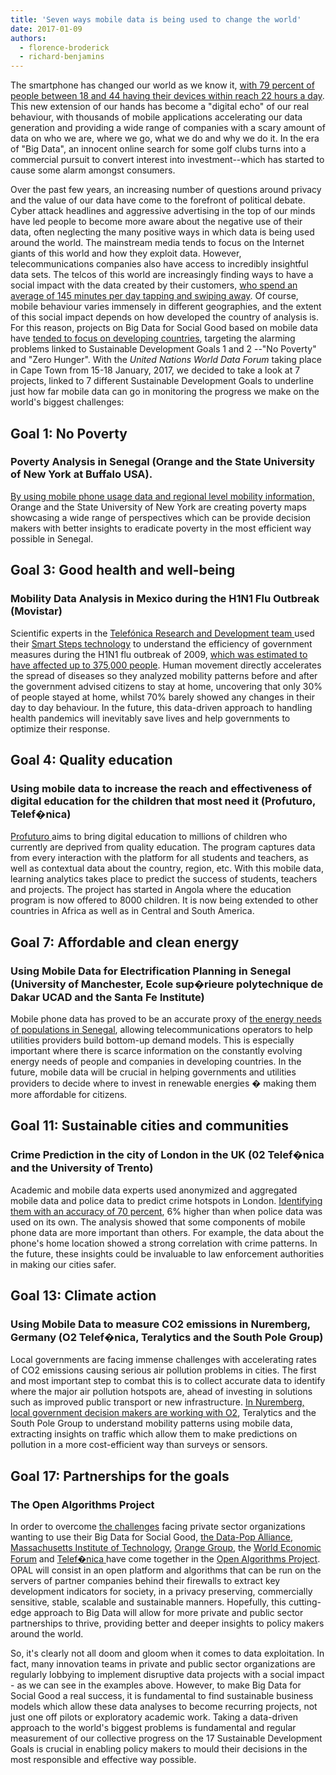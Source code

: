 ```yaml
---
title: 'Seven ways mobile data is being used to change the world'
date: 2017-01-09
authors:
  - florence-broderick
  - richard-benjamins
---
```


The smartphone has changed our world as we know it,
[with 79 percent of people between 18 and 44 having their devices within reach 22 hours a day](http://www.adweek.com/socialtimes/smartphones/480485).
This new extension of our hands has become a "digital echo" of our real
behaviour, with thousands of mobile applications accelerating our data
generation and providing a wide range of companies with a scary amount of data
on who we are, where we go, what we do and why we do it. In the era of "Big
Data", an innocent online search for some golf clubs turns into a commercial
pursuit to convert interest into investment--which has started to cause some
alarm amongst consumers.

Over the past few years, an increasing number of questions around privacy and
the value of our data have come to the forefront of political debate. Cyber
attack headlines and aggressive advertising in the top of our minds have led
people to become more aware about the negative use of their data, often
neglecting the many positive ways in which data is being used around the world.
The mainstream media tends to focus on the Internet giants of this world and how
they exploit data. However, telecommunications companies also have access to
incredibly insightful data sets. The telcos of this world are increasingly
finding ways to have a social impact with the data created by their customers,
[who spend an average of 145 minutes per day tapping and swiping away](https://blog.dscout.com/mobile-touches).
Of course, mobile behaviour varies immensely in different geographies, and the
extent of this social impact depends on how developed the country of analysis
is. For this reason, projects on Big Data for Social Good based on mobile data
have
[tended to focus on developing countries](http://unstats.un.org/unsd/trade/events/2015/abudhabi/presentations/day3/02/2b%20A-Using%20Big%20Data%20for%20the%20Sustainable%20Development%20Goals%2010222015.pdf),
targeting the alarming problems linked to Sustainable Development Goals 1 and 2
--"No Poverty" and "Zero Hunger". With the _United Nations World Data Forum_
taking place in Cape Town from 15-18 January, 2017, we decided to take a look at
7 projects, linked to 7 different Sustainable Development Goals to underline
just how far mobile data can go in monitoring the progress we make on the
world's biggest challenges:

## Goal 1: No Poverty

### Poverty Analysis in Senegal (Orange and the State University of New York at Buffalo USA).

[By using mobile phone usage data and regional level mobility information,](http://d4d.orange.com/content/download/43330/405662/version/3/file/D4Dchallenge_leaflet_A4_V2Eweblite.pdf)
Orange and the State University of New York are creating poverty maps showcasing
a wide range of perspectives which can be provide decision makers with better
insights to eradicate poverty in the most efficient way possible in Senegal.

## Goal 3: Good health and well-being

### Mobility Data Analysis in Mexico during the H1N1 Flu Outbreak (Movistar)

Scientific experts in the
[Telefónica Research and Development team ](http://www.vanessafriasmartinez.org/uploads/epidemics.pdf)used
their
[Smart Steps technology](https://www.luca-d3.com/business-insights/index.html)
to understand the efficiency of government measures during the H1N1 flu outbreak
of 2009,
[which was estimated to have affected up to 375,000 people](http://journals.plos.org/plosone/article?id=10.1371/journal.pone.0006895).
Human movement directly accelerates the spread of diseases so they analyzed
mobility patterns before and after the government advised citizens to stay at
home, uncovering that only 30% of people stayed at home, whilst 70% barely
showed any changes in their day to day behaviour. In the future, this
data-driven approach to handling health pandemics will inevitably save lives and
help governments to optimize their response.

## Goal 4: Quality education

### Using mobile data to increase the reach and effectiveness of digital education for the children that most need it (Profuturo, Telef�nica)

[Profuturo ](https://fundacionprofuturo.org/web/general-navigation/aula-digital)
aims to bring digital education to millions of children who currently are
deprived from quality education. The program captures data from every
interaction with the platform for all students and teachers, as well as
contextual data about the country, region, etc. With this mobile data, learning
analytics takes place to predict the success of students, teachers and projects.
The project has started in Angola where the education program is now offered to
8000 children. It is now being extended to other countries in Africa as well as
in Central and South America.

## Goal 7: Affordable and clean energy

### Using Mobile Data for Electrification Planning in Senegal (University of Manchester, Ecole sup�rieure polytechnique de Dakar UCAD and the Santa Fe Institute)

Mobile phone data has proved to be an accurate proxy of
[the energy needs of populations in Senegal](http://d4d.orange.com/content/download/43330/405662/version/3/file/D4Dchallenge_leaflet_A4_V2Eweblite.pdf),
allowing telecommunications operators to help utilities providers build
bottom-up demand models. This is especially important where there is scarce
information on the constantly evolving energy needs of people and companies in
developing countries. In the future, mobile data will be crucial in helping
governments and utilities providers to decide where to invest in renewable
energies � making them more affordable for citizens.

## Goal 11: Sustainable cities and communities

### Crime Prediction in the city of London in the UK (02 Telef�nica and the University of Trento)

Academic and mobile data experts used anonymized and aggregated mobile data and
police data to predict crime hotspots in London.
[Identifying them with an accuracy of 70 percent](https://medium.com/the-physics-arxiv-blog/londons-future-crime-hot-spots-predicted-using-mobile-phone-data-ae869a2e67ab#.wcysd1n5x),
6% higher than when police data was used on its own. The analysis showed that
some components of mobile phone data are more important than others. For
example, the data about the phone's home location showed a strong correlation
with crime patterns. In the future, these insights could be invaluable to law
enforcement authorities in making our cities safer.

## Goal 13: Climate action

### Using Mobile Data to measure CO2 emissions in Nuremberg, Germany (O2 Telef�nica, Teralytics and the South Pole Group)

Local governments are facing immense challenges with accelerating rates of CO2
emissions causing serious air pollution problems in cities. The first and most
important step to combat this is to collect accurate data to identify where the
major air pollution hotspots are, ahead of investing in solutions such as
improved public transport or new infrastructure.
[In Nuremberg, local government decision makers are working with O2](http://data-speaks.luca-d3.com/2016/11/can-mobile-data-combat-climate-change.html),
Teralytics and the South Pole Group to understand mobility patterns using mobile
data, extracting insights on traffic which allow them to make predictions on
pollution in a more cost-efficient way than surveys or sensors.

## Goal 17: Partnerships for the goals

### The Open Algorithms Project

In order to overcome
[the challenges](http://data-speaks.luca-d3.com/2016/10/the-6-challenges-of-big-data-for-social.html)
facing private sector organizations wanting to use their Big Data for Social
Good, [the Data-Pop Alliance](http://datapopalliance.org/),
[Massachusetts Institute of Technology](http://web.mit.edu/),
[Orange Group](http://www.orange.com/en/home), the
[World Economic Forum](https://www.weforum.org/) and
[Telef�nica ](https://www.telefonica.com/es)have come together in the
[Open Algorithms Project](http://www.opalproject.org/collaborators/). OPAL will
consist in an open platform and algorithms that can be run on the servers of
partner companies behind their firewalls to extract key development indicators
for society, in a privacy preserving, commercially sensitive, stable, scalable
and sustainable manners. Hopefully, this cutting-edge approach to Big Data will
allow for more private and public sector partnerships to thrive, providing
better and deeper insights to policy makers around the world.

So, it's clearly not all doom and gloom when it comes to data exploitation. In
fact, many innovation teams in private and public sector organizations are
regularly lobbying to implement disruptive data projects with a social impact -
as we can see in the examples above. However, to make Big Data for Social Good a
real success, it is fundamental to find sustainable business models which allow
these data analyses to become recurring projects, not just one off pilots or
exploratory academic work. Taking a data-driven approach to the world's biggest
problems is fundamental and regular measurement of our collective progress on
the 17 Sustainable Development Goals is crucial in enabling policy makers to
mould their decisions in the most responsible and effective way possible.
